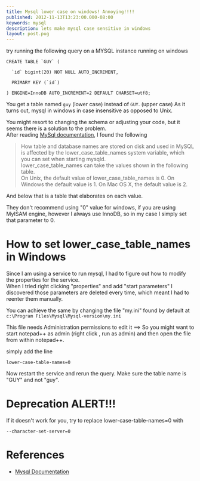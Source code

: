 ```yaml
---
title: Mysql lower case on windows! Annoying!!!!
published: 2012-11-13T13:23:00.000-08:00
keywords: mysql
description: lets make mysql case sensitive in windows
layout: post.pug
---
```


try running the following query on a MYSQL instance running on windows  

```
CREATE TABLE `GUY` (

  `id` bigint(20) NOT NULL AUTO_INCREMENT,  

  PRIMARY KEY (`id`)  

) ENGINE=InnoDB AUTO_INCREMENT=2 DEFAULT CHARSET=utf8;  
```

You get a table named `guy` (lower case) instead of `GUY`. (upper case)
As it turns out, mysql in windows in case insensitive as opposed to Unix.  

You might resort to changing the schema or adjusting your code, but it seems there is a solution to the problem.  
After reading [MySql documentation](http://dev.mysql.com/doc/refman/5.0/en/identifier-case-sensitivity.html), I found the following  


> How table and database names are stored on disk and used in MySQL is affected by the lower_case_table_names system variable, which you can set when starting mysqld.<br/>
> lower_case_table_names can take the values shown in the following table.<br/>
> On Unix, the default value of lower_case_table_names is 0\. On Windows the default value is 1\. On Mac OS X, the default value is 2.


And below that is a table that elaborates on each value.  

They don't recommend using "0" value for windows, if you are using MyISAM engine, however I always use InnoDB, so in my case I simply set that parameter to 0\.  

# How to set lower_case_table_names in Windows

Since I am using a service to run mysql, I had to figure out how to modify the properties for the service.  
When I tried right clicking "properties" and add "start parameters" I discovered those parameters are deleted every time, which meant I had to reenter them manually.  

You can achieve the same by changing the file "my.ini" found by default at `c:\Program Files\Mysql\Mysql-version\my.ini`  

This file needs Administration permissions to edit it ==> So you might want to start notepad++ as admin (right click , run as admin) and then open the file from within notepad++.  

simply add the line  

```
lower-case-table-names=0
```

Now restart the service and rerun the query. Make sure the table name is "GUY" and not "guy".  

# Deprecation ALERT!!!

If it doesn't work for you, try to replace lower-case-table-names=0 with  

```
--character-set-server=0
```

# References

*   [Mysql Documentation](http://dev.mysql.com/doc/refman/5.0/en/identifier-case-sensitivity.html)